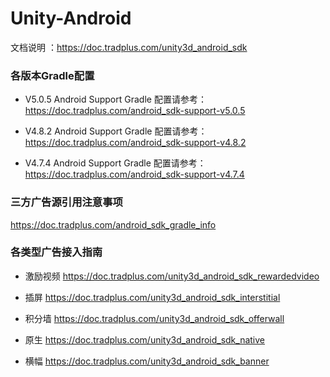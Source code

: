 # Unity-Android

文档说明 ：https://doc.tradplus.com/unity3d_android_sdk

### 各版本Gradle配置

* V5.0.5 Android Support Gradle 配置请参考：
 https://doc.tradplus.com/android_sdk-support-v5.0.5

* V4.8.2 Android Support Gradle 配置请参考：
 https://doc.tradplus.com/android_sdk-support-v4.8.2

* V4.7.4 Android Support Gradle 配置请参考：
 https://doc.tradplus.com/android_sdk-support-v4.7.4


### 三方广告源引用注意事项

https://doc.tradplus.com/android_sdk_gradle_info


### 各类型广告接入指南

* 激励视频
https://doc.tradplus.com/unity3d_android_sdk_rewardedvideo

* 插屏
https://doc.tradplus.com/unity3d_android_sdk_interstitial

* 积分墙
https://doc.tradplus.com/unity3d_android_sdk_offerwall

* 原生
https://doc.tradplus.com/unity3d_android_sdk_native

* 横幅
https://doc.tradplus.com/unity3d_android_sdk_banner
